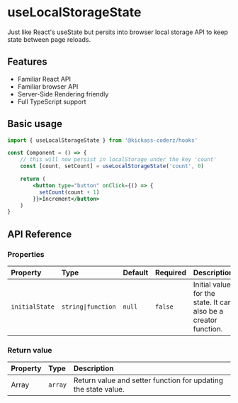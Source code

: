 # useLocalStorageState

Just like React's useState but persits into browser local storage API to keep state between page reloads.

## Features

- Familiar React API
- Familiar browser API
- Server-Side Rendering friendly
- Full TypeScript support

## Basic usage

```jsx
import { useLocalStorageState } from '@kickass-coderz/hooks'

const Component = () => {
    // this will now persist in localStorage under the key 'count'
    const [count, setCount] = useLocalStorageState('count', 0)

    return (
        <button type="button" onClick={() => {
          setCount(count + 1)
        }}>Increment</button>
    )
}
```

## API Reference

### Properties

| Property       | Type                          | Default | Required | Description                                                     |
| :------------- | :---------------------------- | :------ | :------- | :-------------------------------------------------------------- |
| `initialState` | <code>string\|function</code> | `null`  | `false`  | Initial value for the state. It can also be a creator function. |

### Return value

| Property | Type    | Description             |
| :------- | :------ | :---------------------- |
| Array    | `array` | Return value and setter function for updating the state value. |
